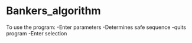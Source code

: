 # Bankers_algorithm

To use the program:
-Enter parameters
-Determines safe sequence
-quits program
-Enter selection
